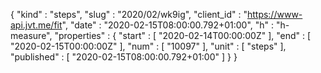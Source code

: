 {
  "kind" : "steps",
  "slug" : "2020/02/wk9ig",
  "client_id" : "https://www-api.jvt.me/fit",
  "date" : "2020-02-15T08:00:00.792+01:00",
  "h" : "h-measure",
  "properties" : {
    "start" : [ "2020-02-14T00:00:00Z" ],
    "end" : [ "2020-02-15T00:00:00Z" ],
    "num" : [ "10097" ],
    "unit" : [ "steps" ],
    "published" : [ "2020-02-15T08:00:00.792+01:00" ]
  }
}
